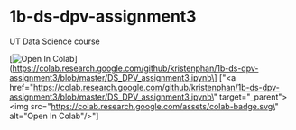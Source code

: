# 1b-ds-dpv-assignment3
UT Data Science course

[![Open In Colab](https://colab.research.google.com/assets/colab-badge.svg)](https://colab.research.google.com/github/kristenphan/1b-ds-dpv-assignment3/blob/master/DS_DPV_assignment3.ipynb\]
["<a href=\"https://colab.research.google.com/github/kristenphan/1b-ds-dpv-assignment3/blob/master/DS_DPV_assignment3.ipynb\" target=\"_parent\"><img src=\"https://colab.research.google.com/assets/colab-badge.svg\" alt=\"Open In Colab\"/></a>"]
